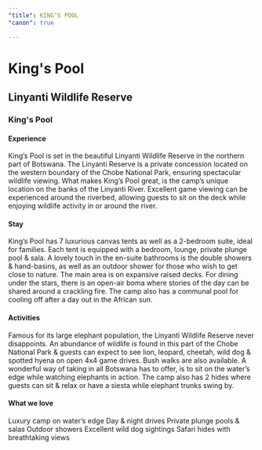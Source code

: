 ```yaml
---
"title": KING’S POOL
"canon": true

---
```


# King's Pool
## Linyanti Wildlife Reserve
### King's Pool

#### Experience
King’s Pool is set in the beautiful Linyanti Wildlife Reserve in the northern part of Botswana.  The Linyanti Reserve is a private concession located on the western boundary of the Chobe National Park, ensuring spectacular wildlife viewing.
What makes King’s Pool great, is the camp’s unique location on the banks of the Linyanti River.  Excellent game viewing can be experienced around the riverbed, allowing guests to sit on the deck while enjoying wildlife activity in or around the river.

#### Stay
King’s Pool has 7 luxurious canvas tents as well as a 2-bedroom suite, ideal for families.  Each tent is equipped with a bedroom, lounge, private plunge pool &amp; sala.  A lovely touch in the en-suite bathrooms is the double showers &amp; hand-basins, as well as an outdoor shower for those who wish to get close to nature.
The main area is on expansive raised decks.  For dining under the stars, there is an open-air boma where stories of the day can be shared around a crackling fire.  The camp also has a communal pool for cooling off after a day out in the African sun.

#### Activities
Famous for its large elephant population, the Linyanti Wildlife Reserve never disappoints.  An abundance of wildlife is found in this part of the Chobe National Park &amp; guests can expect to see lion, leopard, cheetah, wild dog &amp; spotted hyena on open 4x4 game drives.   Bush walks are also available.
A wonderful way of taking in all Botswana has to offer, is to sit on the water’s edge while watching elephants in action.  The camp also has 2 hides where guests can sit &amp; relax or have a siesta while elephant trunks swing by.


#### What we love
Luxury camp on water’s edge
Day &amp; night drives
Private plunge pools &amp; salas
Outdoor showers
Excellent wild dog sightings
Safari hides with breathtaking views